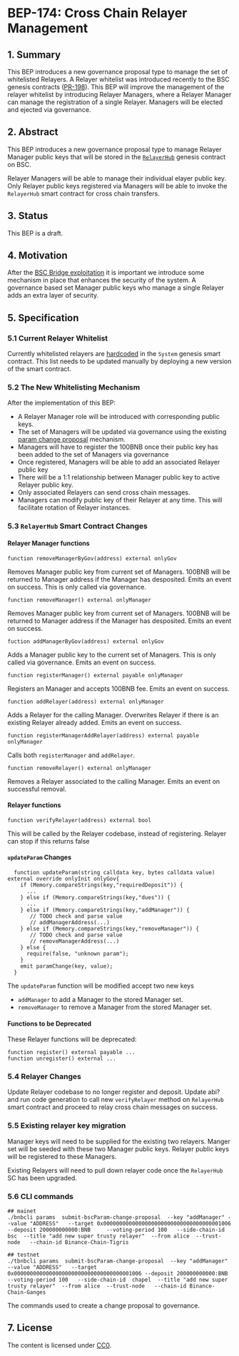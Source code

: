 # BEP-174: Cross Chain Relayer Management

## 1. Summary

This BEP introduces a new governance proposal type to manage the set of whitelisted Relayers.  A Relayer whitelist was introduced recently to the BSC genesis contracts ([PR-198](https://github.com/bnb-chain/bsc-genesis-contract/pull/198)). This BEP will improve the management of the relayer whitelist by introducing Relayer Managers, where a Relayer Manager can manage the registration of a single Relayer. Managers will be elected and ejected via governance.

## 2. Abstract

This BEP introduces a new governance proposal type to manage Relayer Manager public keys that will be stored in the [`RelayerHub`](https://github.com/bnb-chain/bsc-genesis-contract/blob/71dcd4c409a68a6e084645a9f1f80adecd5a4269/contracts/RelayerHub.sol) genesis contract on BSC.  

Relayer Managers will be able to manage their individual elayer public key.  Only Relayer public keys registered via Managers will be able to invoke the `RelayerHub` smart contract for cross chain transfers.  


## 3. Status

This BEP is a draft.

## 4. Motivation

After the [BSC Bridge exploitation](https://github.com/verichains/public-audit-reports/discussions/17) it is important we introduce some mechanism in place that enhances the security of the system. A governance based set Manager public keys who manage a single Relayer adds an extra layer of security.


## 5. Specification


### 5.1 Current Relayer Whitelist

Currently whitelisted relayers are [hardcoded](https://github.com/bnb-chain/bsc-genesis-contract/blob/a8476b2aefba0a66db86311ab44d43d7e2df24fe/contracts/System.sol#L88) in the `System` genesis smart contract.  This list needs to be updated manually by deploying a new version of the smart contract.

### 5.2 The New Whitelisting Mechanism
After the implementation of this BEP:

- A Relayer Manager role will be introduced with corresponding public keys.   
- The set of Managers will be updated via governance using the existing [param change proposal](https://github.com/bnb-chain/bnb-chain.github.io/blob/master/docs/learn/bsc-gov-workflow.md#submit-cross-chain-param-change-proposal) mechanism.
- Managers will have to register the 100BNB once their public key has been added to the set of Managers via governance
- Once registered, Managers will be able to add an associated Relayer public key
- There will be a 1:1 relationship between Manager public key to active Relayer public key.
- Only associated Relayers can send cross chain messages. 
- Managers can modify public key of their Relayer at any time.  This will facilitate rotation of Relayer instances.

### 5.3 `RelayerHub` Smart Contract Changes
#### Relayer Manager functions
```
function removeManagerByGov(address) external onlyGov
```
Removes Manager public key from current set of Managers. 100BNB will be returned to Manager address if the Manager has desposited.  Emits an event on success. This is only called via governance.
```
function removeManager() external onlyManager
```
Removes Manager public key from current set of Managers. 100BNB will be returned to Manager address if the Manager has desposited. Emits an event on success.
```
fuction addManagerByGov(address) external onlyGov
```
Adds a Manager public key to the current set of Managers. This is only called via governance. Emits an event on success.

```
function registerManager() external payable onlyManager
```
Registers an Manager and accepts 100BNB fee. Emits an event on success.

```
function addRelayer(address) external onlyManager
```
Adds a Relayer for the calling Manager.  Overwrites Relayer if there is an existing Relayer already added. Emits an event on success.

```
function registerManagerAddRelayer(address) external payable onlyManager
```
Calls both `registerManager` and `addRelayer`.

```
function removeRelayer() external onlyManager
```
Removes a Relayer associated to the calling Manager.  Emits an event on successful removal.

#### Relayer functions
```
function verifyRelayer(address) external bool
```
This will be called by the Relayer codebase, instead of registering.  Relayer can stop if this returns false


#### `updateParam` Changes

```
  function updateParam(string calldata key, bytes calldata value) external override onlyInit onlyGov{
    if (Memory.compareStrings(key,"requiredDeposit")) {
      ...
    } else if (Memory.compareStrings(key,"dues")) {
      ...
    } else if (Memory.compareStrings(key,"addManager")) {
       // TODO check and parse value
       // addManagerAddress(...)
    } else if (Memory.compareStrings(key,"removeManager")) {
       // TODO check and parse value
       // removeManagerAddress(...)
    } else {
      require(false, "unknown param");
    }
    emit paramChange(key, value);
  }
```
The `updateParam` function will be modified accept two new keys
- `addManager` to add a Manager to the stored Manager set.
- `removeManager` to remove a Manager from the stored Manager set.

#### Functions to be Deprecated

These Relayer functions will be deprecated:
```
function register() external payable ...
function unregister() external ...
```

### 5.4 Relayer Changes

Update Relayer codebase to no longer register and deposit. Update abi? and run code generation to call new `verifyRelayer` method on `RelayerHub` smart contract and proceed to relay cross chain messages on success.

### 5.5 Existing relayer key migration

Manager keys will need to be supplied for the existing two relayers.  Manger set will be seeded with these two Manager public keys.  Relayer public keys will be registered to these Managers.

Existing Relayers will need to pull down relayer code once the `RelayerHub` SC has been upgraded.

### 5.6 CLI commands
```
## mainet
./bnbcli params  submit-bscParam-change-proposal  --key "addManager" --value "ADDRESS"   --target 0x0000000000000000000000000000000000001006 --deposit 200000000000:BNB     --voting-period 100   --side-chain-id  bsc  --title "add new super trusty relayer"  --from alice  --trust-node   --chain-id Binance-Chain-Tigris

## testnet
./tbnbcli params  submit-bscParam-change-proposal  --key "addManager" --value "ADDRESS"   --target 0x0000000000000000000000000000000000001006 --deposit 200000000000:BNB     --voting-period 100   --side-chain-id  chapel  --title "add new super trusty relayer"  --from alice  --trust-node   --chain-id Binance-Chain-Ganges
```
The commands used to create a change proposal to governance.

## 7. License

The content is licensed under [CC0](https://creativecommons.org/publicdomain/zero/1.0/).